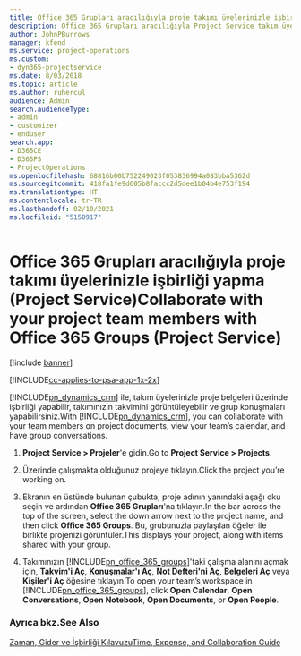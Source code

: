 ```yaml
---
title: Office 365 Grupları aracılığıyla proje takımı üyelerinizle işbirliği yapma
description: Office 365 Grupları aracılığıyla Project Service takım üyelerinizle işbirliği yapma
author: JohnPBurrows
manager: kfend
ms.service: project-operations
ms.custom:
- dyn365-projectservice
ms.date: 8/03/2018
ms.topic: article
ms.author: ruhercul
audience: Admin
search.audienceType:
- admin
- customizer
- enduser
search.app:
- D365CE
- D365PS
- ProjectOperations
ms.openlocfilehash: 68816b00b752249023f053836994a083bba5362d
ms.sourcegitcommit: 418fa1fe9d605b8faccc2d5dee1b04b4e753f194
ms.translationtype: HT
ms.contentlocale: tr-TR
ms.lasthandoff: 02/10/2021
ms.locfileid: "5150917"
---
```

# <a name="collaborate-with-your-project-team-members-with-office-365-groups-project-service"></a><span data-ttu-id="7ef43-103">Office 365 Grupları aracılığıyla proje takımı üyelerinizle işbirliği yapma (Project Service)</span><span class="sxs-lookup"><span data-stu-id="7ef43-103">Collaborate with your project team members with Office 365 Groups (Project Service)</span></span>

[!include [banner](../includes/psa-now-project-operations.md)]

[!INCLUDE[cc-applies-to-psa-app-1x-2x](../includes/cc-applies-to-psa-app-1x-2x.md)]

<span data-ttu-id="7ef43-104">[!INCLUDE[pn_dynamics_crm](../includes/pn-dynamics-crm.md)] ile, takım üyelerinizle proje belgeleri üzerinde işbirliği yapabilir, takımınızın takvimini görüntüleyebilir ve grup konuşmaları yapabilirsiniz.</span><span class="sxs-lookup"><span data-stu-id="7ef43-104">With [!INCLUDE[pn_dynamics_crm](../includes/pn-dynamics-crm.md)], you can collaborate with your team members on project documents, view your team’s calendar, and have group conversations.</span></span>  
  
1. <span data-ttu-id="7ef43-105">**Project Service > Projeler**'e gidin.</span><span class="sxs-lookup"><span data-stu-id="7ef43-105">Go to **Project Service > Projects**.</span></span>  
  
2. <span data-ttu-id="7ef43-106">Üzerinde çalışmakta olduğunuz projeye tıklayın.</span><span class="sxs-lookup"><span data-stu-id="7ef43-106">Click the project you’re working on.</span></span>  
  
3. <span data-ttu-id="7ef43-107">Ekranın en üstünde bulunan çubukta, proje adının yanındaki aşağı oku seçin ve ardından **Office 365 Grupları**'na tıklayın.</span><span class="sxs-lookup"><span data-stu-id="7ef43-107">In the bar across the top of the screen, select the down arrow next to the project name, and then click **Office 365 Groups**.</span></span> <span data-ttu-id="7ef43-108">Bu, grubunuzla paylaşılan öğeler ile birlikte projenizi görüntüler.</span><span class="sxs-lookup"><span data-stu-id="7ef43-108">This displays your project, along with items shared with your group.</span></span>  
  
4. <span data-ttu-id="7ef43-109">Takımınızın [!INCLUDE[pn_office_365_groups](../includes/pn-office-365-groups.md)]'taki çalışma alanını açmak için, **Takvim'i Aç**, **Konuşmalar'ı Aç**, **Not Defteri'ni Aç**, **Belgeleri Aç** veya **Kişiler'i Aç** öğesine tıklayın.</span><span class="sxs-lookup"><span data-stu-id="7ef43-109">To open your team’s workspace in [!INCLUDE[pn_office_365_groups](../includes/pn-office-365-groups.md)], click **Open Calendar**, **Open Conversations**, **Open Notebook**, **Open Documents**, or **Open People**.</span></span>  
  
### <a name="see-also"></a><span data-ttu-id="7ef43-110">Ayrıca bkz.</span><span class="sxs-lookup"><span data-stu-id="7ef43-110">See Also</span></span>  
 [<span data-ttu-id="7ef43-111">Zaman, Gider ve İşbirliği Kılavuzu</span><span class="sxs-lookup"><span data-stu-id="7ef43-111">Time, Expense, and Collaboration Guide</span></span>](../psa/time-expense-collaboration-guide.md)
